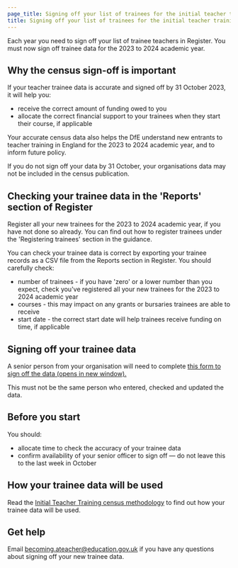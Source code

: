 ```yaml
---
page_title: Signing off your list of trainees for the initial teacher training census
title: Signing off your list of trainees for the initial teacher training census
---
```


Each year you need to sign off your list of trainee teachers in Register. You must now sign off trainee data for the 2023 to 2024 academic year.

## Why the census sign-off is important

If your teacher trainee data is accurate and signed off by 31 October 2023, it will help you:

* receive the correct amount of funding owed to you
* allocate the correct financial support to your trainees when they start their course, if applicable

Your accurate census data also helps the DfE understand new entrants to teacher training in England for the 2023 to 2024 academic year, and to inform future policy.

If you do not sign off your data by 31 October, your organisations data may not be included in the census publication.

## Checking your trainee data in the 'Reports' section of Register

Register all your new trainees for the 2023 to 2024 academic year, if you have not done so already. You can find out how to register trainees under the 'Registering trainees' section in the guidance.

You can check your trainee data is correct by exporting your trainee records as a CSV file from the Reports section in Register. You should carefully check:

* number of trainees - if you have 'zero' or a lower number than you expect, check you've registered all your new trainees for the 2023 to 2024 academic year
* courses - this may impact on any grants or bursaries trainees are able to receive
* start date - the correct start date will help trainees receive funding on time, if applicable

## Signing off your trainee data

A senior person from your organisation will need to complete <a href="https://forms.office.com/e/kzBmEWKDGz" class="govuk-link" rel="noreferrer noopener" target="_blank">this form to sign off the data (opens in new window).</a>

This must not be the same person who entered, checked and updated the data.

## Before you start

You should:

* allocate time to check the accuracy of your trainee data
* confirm availability of your senior officer to sign off &mdash; do not leave this to the last week in October

## How your trainee data will be used

Read the [Initial Teacher Training census methodology](https://explore-education-statistics.service.gov.uk/methodology/initial-teacher-training-census-methodology) to find out how your trainee data will be used.

## Get help

Email <becoming.ateacher@education.gov.uk> if you have any questions about signing off your new trainee data.
